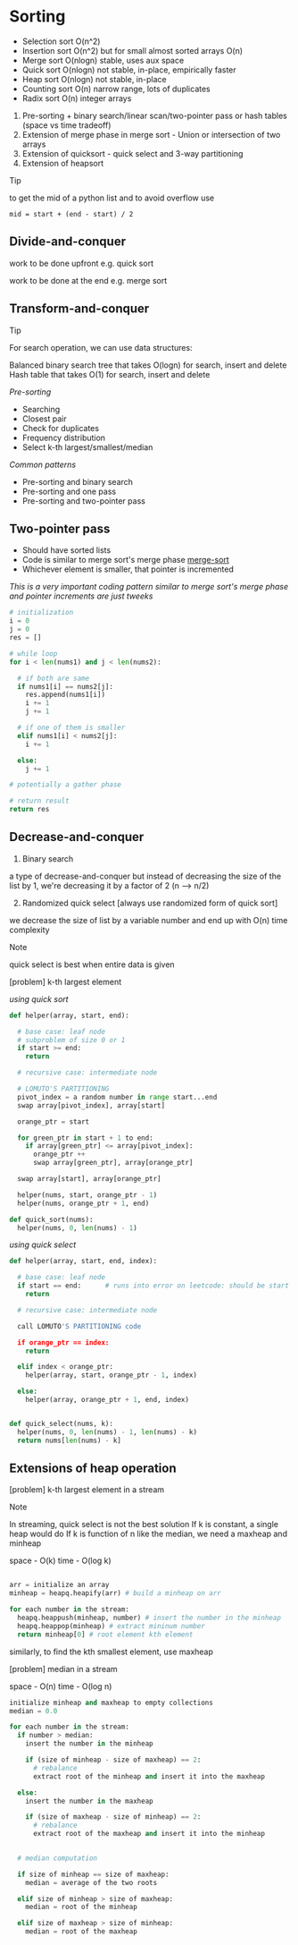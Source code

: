 # Sorting

- Selection sort O(n^2)
- Insertion sort O(n^2) but for small almost sorted arrays O(n)
- Merge sort O(nlogn) stable, uses aux space
- Quick sort O(nlogn) not stable, in-place, empirically faster
- Heap sort O(nlogn) not stable, in-place
- Counting sort O(n) narrow range, lots of duplicates
- Radix sort O(n) integer arrays


1. Pre-sorting + binary search/linear scan/two-pointer pass or hash tables (space vs time tradeoff)
2. Extension of merge phase in merge sort - Union or intersection of two arrays
3. Extension of quicksort - quick select and 3-way partitioning
4. Extension of heapsort


> [!TIP]
> to get the mid of a python list and to avoid overflow use
>
> `mid = start + (end - start) / 2`


## Divide-and-conquer

work to be done upfront e.g. quick sort

work to be done at the end e.g. merge sort


## Transform-and-conquer

> [!TIP]
> For search operation, we can use data structures:
> 
> Balanced binary search tree that takes O(logn) for search, insert and delete
> Hash table that takes O(1) for search, insert and delete

_Pre-sorting_

- Searching
- Closest pair
- Check for duplicates
- Frequency distribution
- Select k-th largest/smallest/median

_Common patterns_

- Pre-sorting and binary search
- Pre-sorting and one pass
- Pre-sorting and two-pointer pass

## Two-pointer pass

- Should have sorted lists
- Code is similar to merge sort's merge phase [merge-sort](/sorting/merge-sort.py)
- Whichever element is smaller, that pointer is incremented

*This is a very important coding pattern similar to merge sort's merge phase and pointer increments are just tweeks*

```python
# initialization
i = 0
j = 0
res = []

# while loop
for i < len(nums1) and j < len(nums2):

  # if both are same
  if nums1[i] == nums2[j]:
    res.append(nums1[i])
    i += 1
    j += 1

  # if one of them is smaller
  elif nums1[i] < nums2[j]:
    i += 1

  else:
    j += 1

# potentially a gather phase

# return result
return res
```

## Decrease-and-conquer

1. Binary search

a type of decrease-and-conquer but instead of decreasing the size of the list by 1, we're decreasing it by a factor of 2 (n --> n/2)

2. Randomized quick select [always use randomized form of quick sort]

we decrease the size of list by a variable number and end up with O(n) time complexity

> [!NOTE]
> quick select is best when entire data is given

[problem] k-th largest element

*using quick sort*

```python
def helper(array, start, end):

  # base case: leaf node
  # subproblem of size 0 or 1
  if start >= end: 
    return

  # recursive case: intermediate node

  # LOMUTO'S PARTITIONING
  pivot_index = a random number in range start...end
  swap array[pivot_index], array[start]

  orange_ptr = start

  for green_ptr in start + 1 to end:
    if array[green_ptr] <= array[pivot_index]:
      orange_ptr ++
      swap array[green_ptr], array[orange_ptr]

  swap array[start], array[orange_ptr]

  helper(nums, start, orange_ptr - 1)
  helper(nums, orange_ptr + 1, end)

def quick_sort(nums):
  helper(nums, 0, len(nums) - 1)
```

*using quick select*

```python
def helper(array, start, end, index):

  # base case: leaf node
  if start == end:      # runs into error on leetcode: should be start >= end
    return

  # recursive case: intermediate node

  call LOMUTO'S PARTITIONING code

  if orange_ptr == index:
    return

  elif index < orange_ptr:
    helper(array, start, orange_ptr - 1, index)

  else:
    helper(array, orange_ptr + 1, end, index)


def quick_select(nums, k):
  helper(nums, 0, len(nums) - 1, len(nums) - k)
  return nums[len(nums) - k]
```

## Extensions of heap operation

[problem] k-th largest element in a stream

> [!NOTE]
> In streaming, quick select is not the best solution
> If k is constant, a single heap would do
> If k is function of n like the median, we need a maxheap and minheap

space - O(k)
time - O(log k)

```python

arr = initialize an array
minheap = heapq.heapify(arr) # build a minheap on arr

for each number in the stream:
  heapq.heappush(minheap, number) # insert the number in the minheap
  heapq.heappop(minheap) # extract mininum number
  return minheap[0] # root element kth element
```

similarly, to find the kth smallest element, use maxheap

[problem] median in a stream

space - O(n)
time - O(log n)

```python
initialize minheap and maxheap to empty collections
median = 0.0

for each number in the stream:
  if number > median:
    insert the number in the minheap

    if (size of minheap - size of maxheap) == 2:
      # rebalance
      extract root of the minheap and insert it into the maxheap

  else:
    insert the number in the maxheap

    if (size of maxheap - size of minheap) == 2:
      # rebalance
      extract root of the maxheap and insert it into the minheap
  

  # median computation

  if size of minheap == size of maxheap:
    median = average of the two roots

  elif size of minheap > size of maxheap:
    median = root of the minheap

  elif size of maxheap > size of minheap:
    median = root of the maxheap
```
